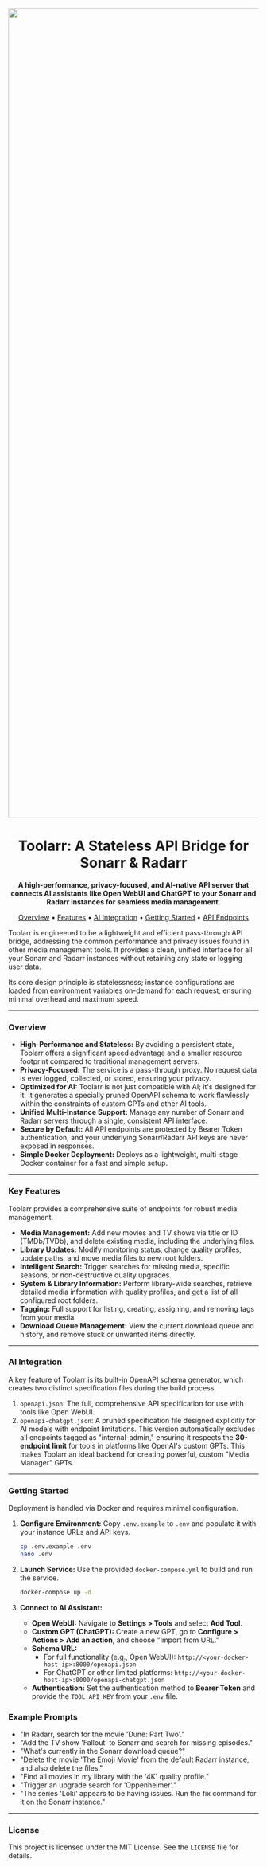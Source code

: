 <div align="center">
  <img width="1310" height="1626" alt="Toolarr in action with Open WebUI" src="https://github.com/user-attachments/assets/6e8ea6cf-f0f7-43ac-8f65-ea7d62567bf0" />
  <h1>Toolarr: A Stateless API Bridge for Sonarr & Radarr</h1>
  <p>
    <strong>A high-performance, privacy-focused, and AI-native API server that connects AI assistants like Open WebUI and ChatGPT to your Sonarr and Radarr instances for seamless media management.</strong>
  </p>
  <p>
    <a href="#overview">Overview</a> •
    <a href="#key-features">Features</a> •
    <a href="#ai-integration">AI Integration</a> •
    <a href="#getting-started">Getting Started</a> •
    <a href="#api-endpoints">API Endpoints</a>
  </p>
</div>

Toolarr is engineered to be a lightweight and efficient pass-through API bridge, addressing the common performance and privacy issues found in other media management tools. It provides a clean, unified interface for all your Sonarr and Radarr instances without retaining any state or logging user data.

Its core design principle is statelessness; instance configurations are loaded from environment variables on-demand for each request, ensuring minimal overhead and maximum speed.

***

### Overview

-   **High-Performance and Stateless:** By avoiding a persistent state, Toolarr offers a significant speed advantage and a smaller resource footprint compared to traditional management servers.
-   **Privacy-Focused:** The service is a pass-through proxy. No request data is ever logged, collected, or stored, ensuring your privacy.
-   **Optimized for AI:** Toolarr is not just compatible with AI; it's designed for it. It generates a specially pruned OpenAPI schema to work flawlessly within the constraints of custom GPTs and other AI tools.
-   **Unified Multi-Instance Support:** Manage any number of Sonarr and Radarr servers through a single, consistent API interface.
-   **Secure by Default:** All API endpoints are protected by Bearer Token authentication, and your underlying Sonarr/Radarr API keys are never exposed in responses.
-   **Simple Docker Deployment:** Deploys as a lightweight, multi-stage Docker container for a fast and simple setup.

***

### Key Features

Toolarr provides a comprehensive suite of endpoints for robust media management.

-   **Media Management:** Add new movies and TV shows via title or ID (TMDb/TVDb), and delete existing media, including the underlying files.
-   **Library Updates:** Modify monitoring status, change quality profiles, update paths, and move media files to new root folders.
-   **Intelligent Search:** Trigger searches for missing media, specific seasons, or non-destructive quality upgrades.
-   **System & Library Information:** Perform library-wide searches, retrieve detailed media information with quality profiles, and get a list of all configured root folders.
-   **Tagging:** Full support for listing, creating, assigning, and removing tags from your media.
-   **Download Queue Management:** View the current download queue and history, and remove stuck or unwanted items directly.

***

### AI Integration

A key feature of Toolarr is its built-in OpenAPI schema generator, which creates two distinct specification files during the build process.

1.  `openapi.json`: The full, comprehensive API specification for use with tools like Open WebUI.
2.  `openapi-chatgpt.json`: A pruned specification file designed explicitly for AI models with endpoint limitations. This version automatically excludes all endpoints tagged as "internal-admin," ensuring it respects the **30-endpoint limit** for tools in platforms like OpenAI's custom GPTs. This makes Toolarr an ideal backend for creating powerful, custom "Media Manager" GPTs.

***

### Getting Started

Deployment is handled via Docker and requires minimal configuration.

1.  **Configure Environment:** Copy `.env.example` to `.env` and populate it with your instance URLs and API keys.
    ```bash
    cp .env.example .env
    nano .env
    ```

2.  **Launch Service:** Use the provided `docker-compose.yml` to build and run the service.
    ```bash
    docker-compose up -d
    ```

3.  **Connect to AI Assistant:**
    -   **Open WebUI:** Navigate to **Settings > Tools** and select **Add Tool**.
    -   **Custom GPT (ChatGPT):** Create a new GPT, go to **Configure > Actions > Add an action**, and choose "Import from URL."
    -   **Schema URL:**
        -   For full functionality (e.g., Open WebUI): `http://<your-docker-host-ip>:8000/openapi.json`
        -   For ChatGPT or other limited platforms: `http://<your-docker-host-ip>:8000/openapi-chatgpt.json`
    -   **Authentication:** Set the authentication method to **Bearer Token** and provide the `TOOL_API_KEY` from your `.env` file.

### Example Prompts

-   "In Radarr, search for the movie 'Dune: Part Two'."
-   "Add the TV show 'Fallout' to Sonarr and search for missing episodes."
-   "What's currently in the Sonarr download queue?"
-   "Delete the movie 'The Emoji Movie' from the default Radarr instance, and also delete the files."
-   "Find all movies in my library with the '4K' quality profile."
-   "Trigger an upgrade search for 'Oppenheimer'."
-   "The series 'Loki' appears to be having issues. Run the fix command for it on the Sonarr instance."

***

### License

This project is licensed under the MIT License. See the `LICENSE` file for details.
